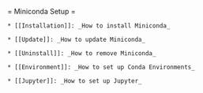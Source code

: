 = Miniconda Setup =

    * [[Installation]]: _How to install Miniconda_

    * [[Update]]: _How to update Miniconda_

    * [[Uninstall]]: _How to remove Miniconda_

    * [[Environment]]: _How to set up Conda Environments_

    * [[Jupyter]]: _How to set up Jupyter_

